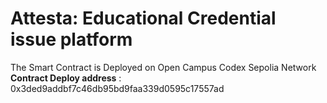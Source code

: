 # Attesta: Educational Credential issue platform
The Smart Contract is Deployed on Open Campus Codex Sepolia Network
**Contract Deploy address** : 0x3ded9addbf7c46db95bd9faa339d0595c17557ad 
